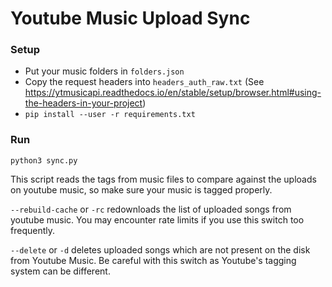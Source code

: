 # Youtube Music Upload Sync

### Setup
- Put your music folders in `folders.json`
- Copy the request headers into `headers_auth_raw.txt`
(See https://ytmusicapi.readthedocs.io/en/stable/setup/browser.html#using-the-headers-in-your-project)
- `pip install --user -r requirements.txt`

### Run
`python3 sync.py`

This script reads the tags from music files to compare against the uploads on youtube music, so make sure your music is tagged properly.

`--rebuild-cache` or `-rc` redownloads the list of uploaded songs from youtube music. You may encounter rate limits if you use this switch too frequently.

`--delete` or `-d` deletes uploaded songs which are not present on the disk from Youtube Music. Be careful with this switch as Youtube's tagging system can be different.